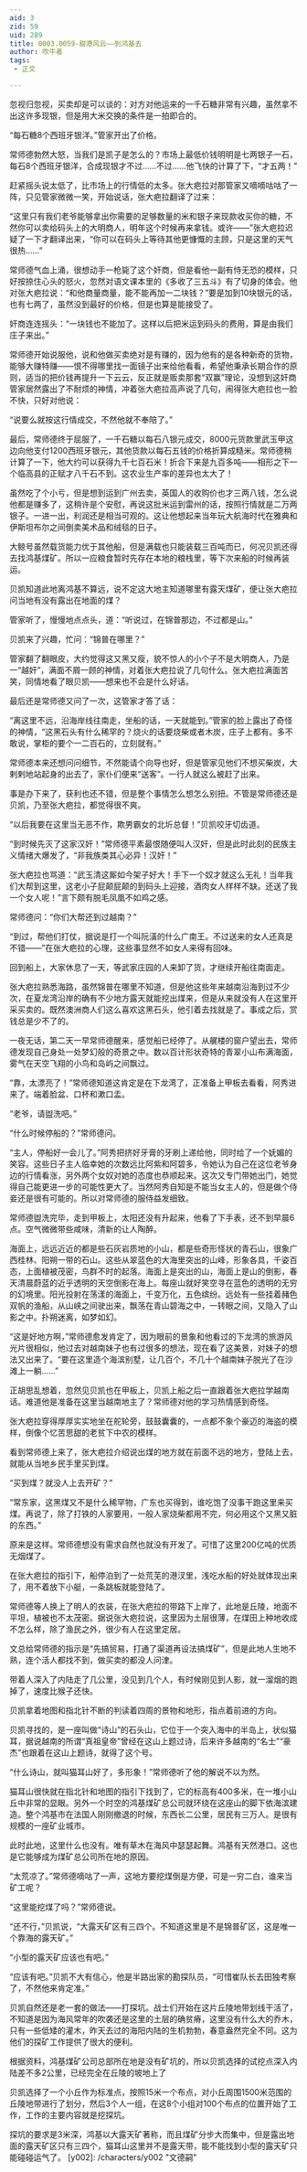 ```yaml
---
aid: 3
zid: 59
uid: 289
title: 0003.0059-甜港风云——到鸿基去
author: 吹牛者
tags: 
 - 正文

---
```




  忽视归忽视，买卖却是可以谈的：对方对他运来的一千石糖非常有兴趣，虽然拿不出这许多现银，但是用大米交换的条件是一拍即合的。

  “每石糖8个西班牙银洋。”管家开出了价格。

  常师德勃然大怒，当我们是凯子是怎么的？市场上最低价钱明明是七两银子一石，每石8个西班牙银洋，合成现银才不过……不过……他飞快的计算了下，“才五两！”

  赶紧摇头说太低了，比市场上的行情低的太多。张大疤拉对那管家又嘀嘀咕咕了一阵，只见管家微微一笑，开始说话，张大疤拉翻译了过来：

  “这里只有我们老爷能够拿出你需要的足够数量的米和银子来现款收买你的糖，不然你可以卖给码头上的大明商人，明年这个时候再来拿钱。或许——”张大疤拉迟疑了一下才翻译出来，“你可以在码头上等待其他更慷慨的主顾，只是这里的天气很热……”

  常师德气血上涌，很想动手一枪毙了这个奸商，但是看他一副有恃无恐的模样，只好按捺住心头的怒火，忽然对语文课本里的《多收了三五斗》有了切身的体会。他对张大疤拉说：“和他商量商量，能不能再加一二块钱？”要是加到10块银元的话，也有七两了，虽然没到最好的价格，但是也算是能接受了。

  奸商连连摇头：“一块钱也不能加了。这样以后把米运到码头的费用，算是由我们庄子来出。”

  常师德开始说服他，说和他做买卖绝对是有赚的，因为他有的是各种新奇的货物，能够大赚特赚——恨不得哪里找一面镜子出来给他看看，希望他秉承长期合作的原则，适当的把价钱再提升一下云云，反正就是贩卖那套“双赢”理论，没想到这奸商管家居然露出了不耐烦的神情，冲着张大疤拉高声说了几句，闹得张大疤拉也一脸不快，只好对他说：

  “说要么就按这行情成交，不然他就不奉陪了。”

  最后，常师德终于屈服了，一千石糖以每石八银元成交，8000元货款里武玉甲这边向他支付1200西班牙银元，其他货款以每石五钱的价格折算成糙米。常师德稍计算了一下，他大约可以获得九千七百石米！折合下来是九百多吨——相形之下一个临高县的正赋才八千石不到。这农业生产率的差异也太大了！

  虽然吃了个小亏，但是想到运到广州去卖，英国人的收购价也才三两八钱，怎么说他都是赚多了，这稍许是个安慰，再说这批米运到雷州的话，按照行情就是二万两银子。一进一出，利润还是相当可观的。这让他想起来当年玩大航海时代在雅典和伊斯坦布尔之间倒卖美术品和绒毯的日子。

  大鲸号虽然载货能力优于其他船，但是满载也只能装载三百吨而已，何况贝凯还得去找鸿基煤矿。所以一应粮食暂时先存在本地的粮栈里，等下次来船的时候再装运。

  贝凯知道此地离鸿基不算远，说不定这大地主知道哪里有露天煤矿，便让张大疤拉问当地有没有露出在地面的煤？

  管家听了，慢慢地点点头，道：“听说过，在锦普那边，不过都是山。”

  贝凯来了兴趣，忙问：“锦普在哪里？”

  管家翻了翻眼皮，大约觉得这又黑又瘦，貌不惊人的小个子不是大明商人，乃是一“越奸”，满面不屑一顾的神情，对着张大疤拉说了几句什么。张大疤拉满面苦笑，同情地看了眼贝凯——想来也不会是什么好话。

  最后还是常师德又问了一次，这管家才答了话：

  “离这里不远，沿海岸线往南走，坐船的话，一天就能到。”管家的脸上露出了奇怪的神情，“这黑石头有什么稀罕的？烧火的话要烧柴或者木炭，庄子上都有。多不敢说，掌柜的要个一二百石的，立刻就有。”

  常师德本来还想问问细节，不然能请个向导也好，但是管家见他们不想买柴炭，大剌剌地站起身的出去了，家仆们便来“送客”。一行人就这么被赶了出来。

  事是办下来了，获利也还不错，但是整个事情怎么想怎么别扭。不管是常师德还是贝凯，乃至张大疤拉，都觉得很不爽。

  “以后我要在这里当无恶不作，欺男霸女的北圻总督！”贝凯咬牙切齿道。

  “到时候先灭了这家汉奸！”常师德平素最恨随便叫人汉奸，但是此时此刻的民族主义情绪大爆发了，“非我族类其心必异！汉奸！”

  张大疤拉也骂道：“武玉清这厮如今架子好大！手下一个奴才就这么无礼！当年我们大帮到这里，这老小子屁颠屁颠的到码头上迎接，酒肉女人样样不缺。还送了我一个女人呢！”言下颇有脱毛凤凰不如鸡之感。

  常师德问：“你们大帮还到过越南？”

  “到过，帮他们打仗，据说是打一个叫阮潢的什么广南王。不过送来的女人还真是不错——”在张大疤拉的心理，这些事显然不如女人来得有回味。

  回到船上，大家休息了一天，等武家庄园的人来卸了货，才继续开船往南面走。

  张大疤拉熟悉海路，虽然锦普在哪里不知道，但是他这些年来越南沿海到过不少次，在夏龙湾沿岸的确有不少地方露天就能挖出煤来，但是从来就没有人在这里开采买卖的。既然澳洲商人们这么喜欢这黑石头，他引着去找就是了。事成之后，赏钱总是少不了的。

  一夜无话，第二天一早常师德醒来，感觉船已经停了。从艉楼的窗户望出去，常师德发现自己身处一处梦幻般的奇景之中。数以百计形状奇特的青翠小山布满海面，雾气在天空飞翔的小鸟和岛屿之间飘过。

  “靠，太漂亮了！”常师德知道这肯定是在下龙湾了，正准备上甲板去看看，阿秀进来了。端着脸盆、口杯和漱口盂。

  “老爷，请盥洗吧。”

  “什么时候停船的？”常师德问。

  “主人，停船好一会儿了。”阿秀把挤好牙膏的牙刷上递给他，同时给了一个妩媚的笑容。这些日子主人临幸她的次数远比阿紫和阿碧多，令她认为自己在这位老爷身边的行情看涨，另外两个女奴对她的态度也恭顺起来。这次又专门带她出门，她觉得自己能更进一步的可能性更大了。当然阿秀自知是不能当女主人的，但是做个侍妾还是很有可能的。所以对常师德的服侍益发细致。

  常师德盥洗完毕，走到甲板上，太阳还没有升起来，他看了下手表，还不到早晨6点。空气微微带些咸味，清新的让人陶醉。

  海面上，远远近近的都是些石灰岩质地的小山，都是些奇形怪状的青石山，很象广西桂林、阳朔一带的石山。这些从翠蓝色的大海里突出的山峰，形象各具，千姿百态，上面植被茂密，鸟群不时的起落。海面上是突出的山，海面上是山的倒影，春天清晨蔚蓝的近乎透明的天空倒影在海上。每座山就好笑空寻在蓝色的透明的无穷的幻境里。阳光投射在荡漾的海面上，千变万化，五色缤纷。远处有一些挂着赭色双帆的渔船，从山峡之间驶出来，飘荡在青山碧海之中，一转眼之间，又隐入了山影之中。扑朔迷离，如梦如幻。

  “这是好地方啊，”常师德愈发肯定了，因为眼前的景象和他看过的下龙湾的旅游风光片很相似，他过去对越南妹子也有过很多的想法，现在看了这美景，对妹子的想法又出来了。“要在这里造个海滨别墅，让几百个，不几十个越南妹子脱光了在沙滩上一躺……”

  正胡思乱想着，忽然见贝凯也在甲板上，贝凯上船之后一直跟着张大疤拉学越南话。难道他是准备在这里当越南地主了？常师德对他的学习热情感到奇怪。

  张大疤拉穿得厚厚实实地坐在舵轮旁，鼓鼓囊囊的，一点都不象个豪迈的海盗的模样，倒像个忆苦思甜的老贫下中农的模样。

  看到常师德上来了，张大疤拉介绍说出煤的地方就在前面不远的地方，登陆上去，就能从当地乡民手里买到煤。

  “买到煤？就没人上去开矿？”

  “常东家，这黑煤又不是什么稀罕物，广东也买得到，谁吃饱了没事干跑这里来买煤。再说了，除了打铁的人家要用，一般人家烧柴都用不完，何必用这个又黑又脏的东西。”

  原来是这样。常师德想没有需求自然也就没有开发了。可惜了这里200亿吨的优质无烟煤了。

  在张大疤拉的指引下，船停泊到了一处荒芜的港汊里，浅吃水船的好处就体现出来了，用不着放下小艇，一条跳板就能登陆了。

  常师德等人换上了明人的衣装，在张大疤拉的带路下上岸了，此地是丘陵，地面不平坦，植被也不太茂密。据说张大疤拉说，这里因为土层很薄，在煤田上种地收成不怎么样，除了渔民之外，很少有人在这里定居。

  文总给常师德的指示是“先搞贸易，打通了渠道再设法搞煤矿”，但是此地人生地不熟，连个活人都找不到，做买卖的都没人问津。

  带着人深入了内陆走了几公里，没见到几个人，有时候刚见到人影，就一溜烟的跑掉了，速度比猴子还快。

  贝凯拿着地图和指北针不断的判读着四周的景物和地形，指点着前进的方向。

  贝凯寻找的，是一座叫做“诗山”的石头山，它位于一个突入海中的半岛上，状似猫耳，据说越南的所谓“真祖皇帝”曾经在这山上题过诗，后来许多越南的“名士”“豪杰”也跟着在这山上题诗，就得了这个号。

  “什么诗山，就叫猫耳山好了，多形象！”常师德听了他的解说不以为然。

  猫耳山很快就在指北针和地图的指引下找到了，它的标高有400多米，在一堆小山丘中非常的显眼。另外一个时空的鸿基煤矿总公司就环绕在这座山的脚下依海滨建造。整个鸿基市在法国人刚刚撤退的时候，东西长二公里，居民有三万人。是很有规模的一座矿业城市。

  此时此地，这里什么也没有。唯有草木在海风中瑟瑟起舞。鸿基有天然港口。这也是它能够成为煤矿总公司所在地的原因。

  “太荒凉了。”常师德嘀咕了一声，这地方要挖煤倒是方便，可是一穷二白，谁来当矿工呢？

  “这里能挖煤了吗？”常师德说。

  “还不行，”贝凯说，“大露天矿区有三四个。不知道这里是不是锦普矿区，这是唯一个靠海的露天矿。”

  “小型的露天矿应该也有吧。”

  “应该有吧。”贝凯不大有信心，他是半路出家的勘探队员，“可惜崔队长去田独考察了，不然他来肯定准。”

  贝凯自然还是老一套的做法——打探坑。战士们开始在这片丘陵地带划线干活了，不知道是因为海风常年的吹袭还是这里的土层的确贫瘠，这里没有什么大的乔木，只有一些低矮的灌木，昨天去过的海阳内陆的生机勃勃，春意盎然完全不同。这为他们的探矿工作提供了很大的便利。

  根据资料，鸿基煤矿公司总部所在地是没有矿坑的，所以贝凯选择的试挖点深入内陆差不多2公里，已经完全在丘陵的坡地上了

  贝凯选择了一个小丘作为标准点，按照15米一个布点，对小丘周围1500米范围的丘陵地带进行了划分，然后3个人一组，在这8个小组对100个布点的位置开始了工作，工作的主要内容就是挖探坑。

  探坑的要求是3米深，鸿基以大露天矿著称，而且煤矿分步大而集中，但是露出地面的露天矿区只有三四个，猫耳山这里并不是露天带，能不能找到小型的露天矿只能碰碰运气了。
[y002]: /characters/y002 "文德嗣"


